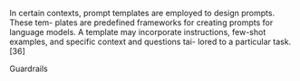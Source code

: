 In certain contexts, prompt templates are employed to design prompts. These tem-
plates are predefined frameworks for creating prompts for language models. A template
may incorporate instructions, few-shot examples, and specific context and questions tai-
lored to a particular task. [36]

Guardrails